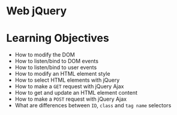 # Web jQuery

# Learning Objectives

* How to modify the DOM
* How to listen/bind to DOM events
* How to listen/bind to user events
* How to modify an HTML element style
* How to select HTML elements with jQuery
* How to make a `GET` request with jQuery Ajax
* How to get and update an HTML element content
* How to make a `POST` request with jQuery Ajax
* What are differences between `ID`, `class` and `tag name` selectors

